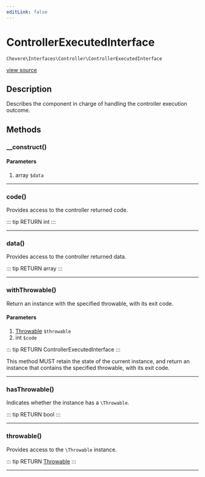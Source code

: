 ```yaml
---
editLink: false
---
```


# ControllerExecutedInterface

`Chevere\Interfaces\Controller\ControllerExecutedInterface`

[view source](https://github.com/chevere/chevere/blob/master/interfaces/Controller/ControllerExecutedInterface.php)

## Description

Describes the component in charge of handling the controller execution outcome.

## Methods

### __construct()

#### Parameters

1. array `$data`

---

### code()

Provides access to the controller returned code.

::: tip RETURN
int
:::

---

### data()

Provides access to the controller returned data.

::: tip RETURN
array
:::

---

### withThrowable()

Return an instance with the specified throwable, with its exit code.

#### Parameters

1. [Throwable](https://www.php.net/manual/class.throwable) `$throwable`
2. int `$code`

::: tip RETURN
ControllerExecutedInterface
:::

This method MUST retain the state of the current instance, and return
an instance that contains the specified throwable, with its exit code.

---

### hasThrowable()

Indicates whether the instance has a `\Throwable`.

::: tip RETURN
bool
:::

---

### throwable()

Provides access to the `\Throwable` instance.

::: tip RETURN
[Throwable](https://www.php.net/manual/class.throwable)
:::

---
